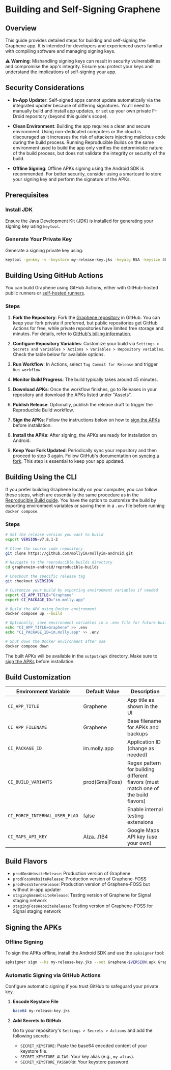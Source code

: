 # Building and Self-Signing Graphene

## Overview

This guide provides detailed steps for building and self-signing the Graphene app. It is intended for developers and experienced users familiar with compiling software and managing signing keys.

⚠️ **Warning**: Mishandling signing keys can result in security vulnerabilities and compromise the app's integrity. Ensure you protect your keys and understand the implications of self-signing your app.

## Security Considerations

- **In-App Updater**: Self-signed apps cannot update automatically via the integrated updater because of differing signatures. You'll need to manually build and install app updates, or set up your own private F-Droid repository (beyond this guide's scope).

- **Clean Environment**: Building the app requires a clean and secure environment. Using non-dedicated computers or the cloud is discouraged as it increases the risk of attackers injecting malicious code during the build process. Running Reproducible Builds on the same environment used to build the app only verifies the deterministic nature of the build process, but does not validate the integrity or security of the build.

- **Offline Signing**: Offline APKs signing using the Android SDK is recommended. For better security, consider using a smartcard to store your signing key and perform the signature of the APKs.

## Prerequisites

### Install JDK

Ensure the Java Development Kit (JDK) is installed for generating your signing key using `keytool`.

### Generate Your Private Key

Generate a signing private key using:

```sh
keytool -genkey -v -keystore my-release-key.jks -keyalg RSA -keysize 4096 -validity 10000 -alias my-alias
```

## Building Using GitHub Actions

You can build Graphene using GitHub Actions, either with GitHub-hosted public runners or [self-hosted runners](https://docs.github.com/en/actions/hosting-your-own-runners/managing-self-hosted-runners/about-self-hosted-runners).

### Steps

1. **Fork the Repository**: Fork the [Graphene repository](https://github.com/mollyim/mollyim-android) in GitHub. You can keep your fork private if preferred, but public repositories get GitHub Actions for free, while private repositories have limited free storage and minutes. For details, refer to [GitHub's billing information](https://docs.github.com/en/billing/managing-billing-for-github-actions/about-billing-for-github-actions).

2. **Configure Repository Variables**: Customize your build via `Settings > Secrets and Variables > Actions > Variables > Repository variables`. Check the table below for available options.

3. **Run Workflow**: In Actions, select `Tag Commit for Release` and trigger `Run workflow`.

4. **Monitor Build Progress**: The build typically takes around 45 minutes.

5. **Download APKs**: Once the workflow finishes, go to Releases in your repository and download the APKs listed under "Assets".

6. **Publish Release**: Optionally, publish the release draft to trigger the Reproducible Build workflow.

7. **Sign the APKs**: Follow the instructions below on how to [sign the APKs](#signing-the-apks) before installation.

8. **Install the APKs**: After signing, the APKs are ready for installation on Android.

9. **Keep Your Fork Updated**: Periodically sync your repository and then proceed to step 3 again. Follow GitHub's documentation on [syncing a fork](https://docs.github.com/en/github/collaborating-with-issues-and-pull-requests/syncing-a-fork). This step is essential to keep your app updated.

## Building Using the CLI

If you prefer building Graphene locally on your computer, you can follow these steps, which are essentially the same procedure as in the [Reproducible Build guide](reproducible-builds/README.md). You have the option to customize the build by exporting environment variables or saving them in a `.env` file before running `docker compose`.

### Steps

```sh
# Set the release version you want to build
export VERSION=v7.8.1-2

# Clone the source code repository
git clone https://github.com/mollyim/mollyim-android.git

# Navigate to the reproducible builds directory
cd grapheneim-android/reproducible-builds

# Checkout the specific release tag
git checkout $VERSION

# Customize your build by exporting environment variables if needed
export CI_APP_TITLE="Graphene"
export CI_PACKAGE_ID="im.molly.app"

# Build the APK using Docker environment
docker compose up --build

# Optionally, save environment variables in a .env file for future builds
echo "CI_APP_TITLE=Graphene" >> .env
echo "CI_PACKAGE_ID=im.molly.app" >> .env

# Shut down the Docker environment after use
docker compose down
```

The built APKs will be available in the `output/apk` directory. Make sure to [sign the APKs](#signing-the-apks) before installation.

## Build Customization

| Environment Variable  | Default Value       | Description                                      |
|-----------------------|---------------------|--------------------------------------------------|
| `CI_APP_TITLE`        | Graphene               | App title as shown in the UI                     |
| `CI_APP_FILENAME`     | Graphene               | Base filename for APKs and backups               |
| `CI_PACKAGE_ID`       | im.molly.app        | Application ID (change as needed)                |
| `CI_BUILD_VARIANTS`   | prod(Gms\|Foss)     | Regex pattern for building different flavors (must match one of the build flavors) |
| `CI_FORCE_INTERNAL_USER_FLAG` | false       | Enable internal testing extensions               |
| `CI_MAPS_API_KEY`     | AIza...ftB4         | Google Maps API key (use your own)               |

## Build Flavors

- `prodGmsWebsiteRelease`: Production version of Graphene
- `prodFossWebsiteRelease`: Production version of Graphene-FOSS
- `prodFossStoreRelease`: Production version of Graphene-FOSS but without in-app updater
- `stagingGmsWebsiteRelease`: Testing version of Graphene for Signal staging network
- `stagingFossWebsiteRelease`: Testing version of Graphene-FOSS for Signal staging network

## Signing the APKs

### Offline Signing

To sign the APKs offline, install the Android SDK and use the `apksigner` tool:

```sh
apksigner sign --ks my-release-key.jks --out Graphene-$VERSION.apk Graphene-unsigned-$VERSION.apk
```

### Automatic Signing via GitHub Actions

Configure automatic signing if you trust GitHub to safeguard your private key.

1. **Encode Keystore File**

   ```sh
   base64 my-release-key.jks
   ```

2. **Add Secrets to GitHub**

   Go to your repository's `Settings > Secrets > Actions` and add the following secrets:
   - `SECRET_KEYSTORE`: Paste the base64 encoded content of your keystore file.
   - `SECRET_KEYSTORE_ALIAS`: Your key alias (e.g., `my-alias`).
   - `SECRET_KEYSTORE_PASSWORD`: Your keystore password.

